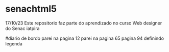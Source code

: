 # senachtml5

17/10/23 Este repositorio faz parte do aprendizado no curso Web designer do Senac iatpira

#diario de bordo
parei na pagina 12
parei na pagina 65
pagina 94 definindo legenda